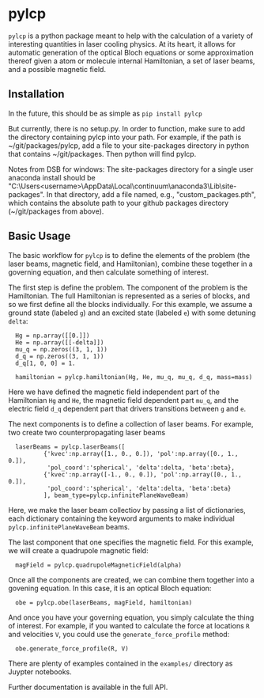 pylcp
=====

`pylcp` is a python package meant to help with the calculation of a variety of
interesting quantities in laser cooling physics.  At its heart, it allows for
automatic generation of the optical Bloch equations or some approximation
thereof given a atom or molecule internal Hamiltonian, a set of laser beams, and
a possible magnetic field.

Installation
------------
In the future, this should be as simple as `pip install pylcp`

But currently, there is no setup.py.  In order to function, make sure to add the
directory containing pylcp into your path.  For example, if the path is
~/git/packages/pylcp, add a file to your site-packages directory in python
that contains ~/git/packages.  Then python will find pylcp.

Notes from DSB for windows:
The site-packages directory for a single user anaconda install should be
"C:\Users\<username>\AppData\Local\continuum\anaconda3\Lib\site-packages".
In that directory, add a file named, e.g., "custom_packages.pth", which
contains the absolute path to your github packages directory (~/git/packages
from above).


Basic Usage
-----------
The basic workflow for `pylcp` is to define the elements of the problem (the
laser beams, magnetic field, and Hamiltonian), combine these together in a
governing equation, and then calculate something of interest.

The first step is define the problem.  The component of the problem is the
Hamiltonian.  The full Hamiltonian is represented as a series of blocks, and
so we first define all the blocks individually.  For this example, we assume
a ground state (labeled `g`) and an excited state (labeled `e`) with some
detuning `delta`:
```
  Hg = np.array([[0.]])
  He = np.array([[-delta]])
  mu_q = np.zeros((3, 1, 1))
  d_q = np.zeros((3, 1, 1))
  d_q[1, 0, 0] = 1.

  hamiltonian = pylcp.hamiltonian(Hg, He, mu_q, mu_q, d_q, mass=mass)
```
Here we have defined the magnetic field independent part of the Hamiltonian `Hg`
and `He`, the magnetic field dependent part `mu_q`, and the electric field `d_q`
dependent part that drivers transitions between `g` and `e`.

The next components is to define a collection of laser beams.  For example,
two create two counterpropagating laser beams

```
  laserBeams = pylcp.laserBeams([
          {'kvec':np.array([1., 0., 0.]), 'pol':np.array([0., 1., 0.]),
           'pol_coord':'spherical', 'delta':delta, 'beta':beta},
          {'kvec':np.array([-1., 0., 0.]), 'pol':np.array([0., 1., 0.]),
           'pol_coord':'spherical', 'delta':delta, 'beta':beta}
          ], beam_type=pylcp.infinitePlaneWaveBeam)
```

Here, we make the laser beam collectiov by passing a list of dictionaries, each
dictionary containing the keyword arguments to make individual
`pylcp.infinitePlaneWaveBeam` beams.

The last component that one specifies the magnetic field.  For this example, we
will create a quadrupole magnetic field:
```
  magField = pylcp.quadrupoleMagneticField(alpha)
```

Once all the components are created, we can combine them together into a
govening equation.  In this case, it is an optical Bloch equation:
```
  obe = pylcp.obe(laserBeams, magField, hamiltonian)
```

And once you have your governing equation, you simply calculate the thing of
interest.  For example, if you wanted to calculate the force at locations `R`
and velocities `V`, you could use the `generate_force_profile` method:
```
  obe.generate_force_profile(R, V)
```

There are plenty of examples contained in the `examples/` directory as Juypter
notebooks.

Further documentation is available in the full API.
